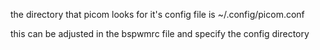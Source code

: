 the directory that picom looks for it's config file is ~/.config/picom.conf

this can be adjusted in the bspwmrc file and specify the config directory